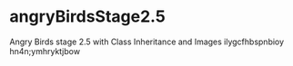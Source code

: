 # angryBirdsStage2.5
Angry Birds stage 2.5 with Class Inheritance and Images
ilygcfhbspnbioy hn4n;ymhryktjbow
